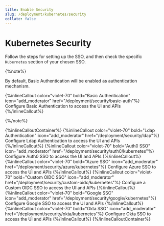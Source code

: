 ```yaml
---
title: Enable Security
slug: /deployment/kubernetes/security
collate: false
---
```


# Kubernetes Security

Follow the steps for setting up the SSO, and then check the specific `Kubernetes` section of your chosen SSO.

{%note%}

By default, Basic Authentication will be enabled as authentication mechanism.

{%inlineCallout
    color="violet-70"
    bold="Basic Authentication"
    icon="add_moderator"
    href="/deployment/security/basic-auth"%}
    Configure Basic Authentication to access the UI and APIs
  {%/inlineCallout%}


{%/note%}

{%inlineCalloutContainer%}
  {%inlineCallout
    color="violet-70"
    bold="Ldap Authentication"
    icon="add_moderator"
    href="/deployment/security/ldap"%}
    Configure Ldap Authentication to access the UI and APIs
  {%/inlineCallout%}
  {%inlineCallout
    color="violet-70"
    bold="Auth0 SSO"
    icon="add_moderator"
    href="/deployment/security/auth0/kubernetes"%}
    Configure Auth0 SSO to access the UI and APIs
  {%/inlineCallout%}
  {%inlineCallout
    color="violet-70"
    bold="Azure SSO"
    icon="add_moderator"
    href="/deployment/security/azure/kubernetes"%}
    Configure Azure SSO to access the UI and APIs
  {%/inlineCallout%}
  {%inlineCallout
    color="violet-70"
    bold="Custom OIDC SSO"
    icon="add_moderator"
    href="/deployment/security/custom-oidc/kubernetes"%}
    Configure a Custom OIDC SSO to access the UI and APIs
  {%/inlineCallout%}
  {%inlineCallout
    color="violet-70"
    bold="Google SSO"
    icon="add_moderator"
    href="/deployment/security/google/kubernetes"%}
    Configure Google SSO to access the UI and APIs
  {%/inlineCallout%}
  {%inlineCallout
    color="violet-70"
    bold="Okta SSO"
    icon="add_moderator"
    href="/deployment/security/okta/kubernetes"%}
    Configure Okta SSO to access the UI and APIs
  {%/inlineCallout%}
{%/inlineCalloutContainer%}
